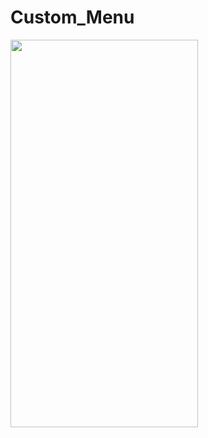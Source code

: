 # Custom_Menu

<img src="https://user-images.githubusercontent.com/112325550/214159813-59d3c324-cc15-42ed-a326-a5e145258f0e.gif" width="300" height="620"/>
